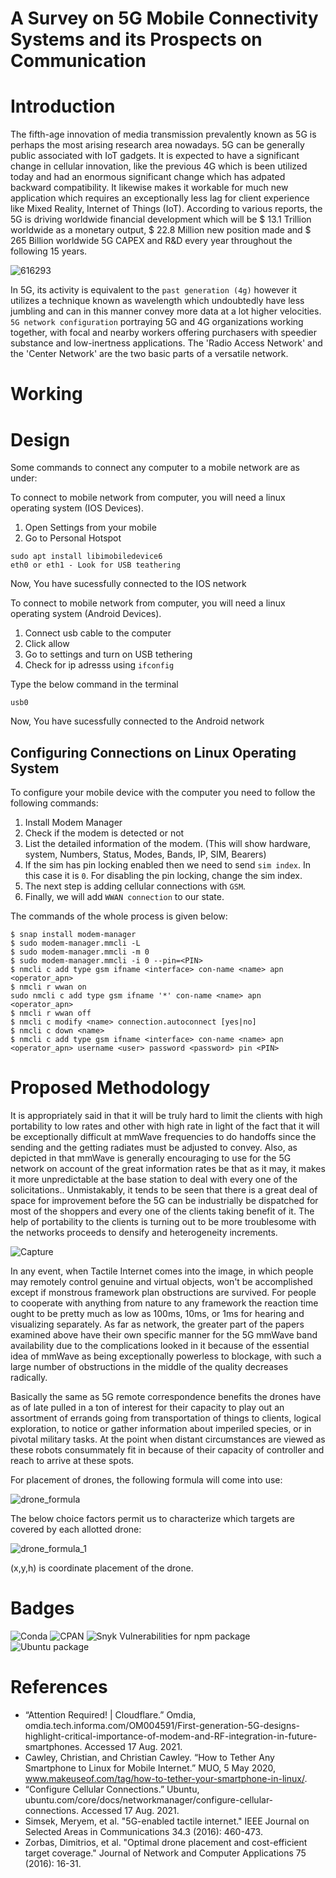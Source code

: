 # A Survey on 5G Mobile Connectivity Systems and its Prospects on Communication

# Introduction
The fifth-age innovation of media transmission prevalently known as 5G is perhaps the most arising research area nowadays. 5G can be generally public associated with IoT gadgets. It is expected to have a significant change in cellular innovation, like the previous 4G which is been utilized today and had an enormous significant change which has adpated backward compatibility. It likewise makes it workable for much new application which requires an exceptionally less lag for client experience like Mixed Reality, Internet of Things (IoT). According to various reports, the 5G is driving worldwide financial development which will be $ 13.1 Trillion worldwide as a monetary output, $ 22.8 Million new position made and $ 265 Billion worldwide 5G CAPEX and R&D every year throughout the following 15 years.

![616293](https://user-images.githubusercontent.com/65059545/129750239-8692f765-41d4-4323-b6ac-805d738a06fe.jpg)


In 5G, its activity is equivalent to the `past generation (4g)` however it utilizes a technique known as wavelength which undoubtedly have less jumbling and can in this manner convey more data at a lot higher velocities. `5G network configuration` portraying 5G and 4G organizations working together, with focal and nearby workers offering purchasers with speedier substance and low-inertness applications. The 'Radio Access Network' and the 'Center Network' are the two basic parts of a versatile network.

# Working 


# Design

Some commands to connect any computer to a mobile network are as under:

To connect to mobile network from computer, you will need a linux operating system (IOS Devices).
1. Open Settings from your mobile
2. Go to Personal Hotspot

```
sudo apt install libimobiledevice6
eth0 or eth1 - Look for USB teathering
```

Now, You have sucessfully connected to the IOS network

To connect to mobile network from computer, you will need a linux operating system (Android Devices).
1. Connect usb cable to the computer
2. Click allow 
3. Go to settings and turn on USB tethering 
4. Check for ip adresss using `ifconfig` 

Type the below command in the terminal

```
usb0
```

Now, You have sucessfully connected to the Android network


## Configuring Connections on Linux Operating System

To configure your mobile device with the computer you need to follow the following commands:
1. Install Modem Manager
2. Check if the modem is detected or not
3. List the detailed information of the modem. (This will show hardware, system, Numbers, Status, Modes, Bands, IP, SIM, Bearers)
4. If the sim has pin locking enabled then we need to send `sim index`. In this case it is `0`. For disabling the pin locking, change the sim index.
5. The next step is adding cellular connections with `GSM`.
6. Finally, we will add `WWAN connection` to our state.

The commands of the  whole process is given below:

```
$ snap install modem-manager
$ sudo modem-manager.mmcli -L
$ sudo modem-manager.mmcli -m 0
$ sudo modem-manager.mmcli -i 0 --pin=<PIN>
$ nmcli c add type gsm ifname <interface> con-name <name> apn <operator_apn>
$ nmcli r wwan on
sudo nmcli c add type gsm ifname '*' con-name <name> apn <operator_apn>
$ nmcli r wwan off
$ nmcli c modify <name> connection.autoconnect [yes|no]
$ nmcli c down <name>
$ nmcli c add type gsm ifname <interface> con-name <name> apn <operator_apn> username <user> password <password> pin <PIN>

```
# Proposed Methodology

It is appropriately said in that it will be truly hard to limit the clients with high portability to low rates and other with high rate in light of the fact that it will be exceptionally difficult at mmWave frequencies to do handoffs since the sending and the getting radiates must be adjusted to convey. Also, as depicted in that mmWave is generally encouraging to use for the 5G network on account of the great information rates be that as it may, it makes it more unpredictable at the base station to deal with every one of the solicitations.. Unmistakably, it tends to be seen that there is a great deal of space for improvement before the 5G can be industrially be dispatched for most of the shoppers and every one of the clients taking benefit of it. The help of portability to the clients is turning out to be more troublesome with the networks proceeds to densify and heterogeneity increments. 


![Capture](https://user-images.githubusercontent.com/65059545/129929551-c02d7764-7fe9-4921-a5da-3c98c849c25e.PNG)


In any event, when Tactile Internet comes into the image, in which people may remotely control genuine and virtual objects, won't be accomplished except if monstrous framework plan obstructions are survived. For people to cooperate with anything from nature to any framework the reaction time ought to be pretty much as low as 100ms, 10ms, or 1ms for hearing and visualizing separately. As far as network, the greater part of the papers examined above have their own specific manner for the 5G mmWave band availability due to the complications looked in it because of the essential idea of mmWave as being exceptionally powerless to blockage, with such a large number of obstructions in the middle of the quality decreases radically.

Basically the same as 5G remote correspondence benefits the drones have as of late pulled in a ton of interest for their capacity to play out an assortment of errands going from transportation of things to clients, logical exploration, to notice or gather information about imperiled species, or in pivotal military tasks. At the point when distant circumstances are viewed as these robots consummately fit in because of their capacity of controller and reach to arrive at these spots.

For placement of drones, the following formula will come into use:

![drone_formula](https://user-images.githubusercontent.com/65059545/129927850-bdf684a8-1054-4740-a048-07082b9cdc18.PNG)

The below choice factors permit us to characterize which targets are covered by each allotted drone:

![drone_formula_1](https://user-images.githubusercontent.com/65059545/129927707-4430d93d-1654-4308-a603-9cecc327ebb0.PNG)

(x,y,h) is coordinate placement of the drone.



# Badges
![Conda](https://img.shields.io/conda/pn/conda-forge/python)
![CPAN](https://img.shields.io/cpan/l/Config-Augeas)
![Snyk Vulnerabilities for npm package](https://img.shields.io/snyk/vulnerabilities/npm/mocha)
![Ubuntu package](https://img.shields.io/ubuntu/v/ubuntu-wallpapers/bionic)

# References
* “Attention Required! | Cloudflare.” Omdia, omdia.tech.informa.com/OM004591/First-generation-5G-designs-highlight-critical-importance-of-modem-and-RF-integration-in-future-smartphones. Accessed 17 Aug. 2021.
* Cawley, Christian, and Christian Cawley. “How to Tether Any Smartphone to Linux for Mobile Internet.” MUO, 5 May 2020, www.makeuseof.com/tag/how-to-tether-your-smartphone-in-linux/. 
* “Configure Cellular Connections.” Ubuntu, ubuntu.com/core/docs/networkmanager/configure-cellular-connections. Accessed 17 Aug. 2021.
* Simsek, Meryem, et al. "5G-enabled tactile internet." IEEE Journal on Selected Areas in Communications 34.3 (2016): 460-473.
* Zorbas, Dimitrios, et al. "Optimal drone placement and cost-efficient target coverage." Journal of Network and Computer Applications 75 (2016): 16-31.
